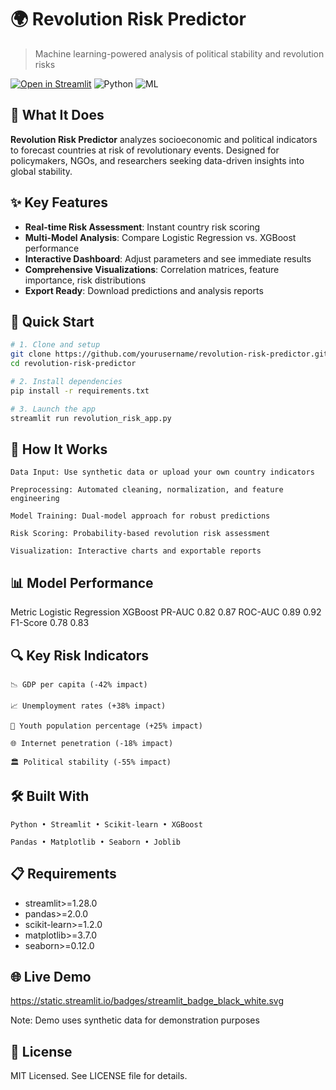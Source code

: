 # 🌍 Revolution Risk Predictor

> Machine learning-powered analysis of political stability and revolution risks

[![Open in Streamlit](https://static.streamlit.io/badges/streamlit_badge_black_white.svg)](https://your-app.streamlit.app/)
![Python](https://img.shields.io/badge/Python-3.8%2B-blue)
![ML](https://img.shields.io/badge/Machine-Learning-orange)

## 📖 What It Does

**Revolution Risk Predictor** analyzes socioeconomic and political indicators to forecast countries at risk of revolutionary events. Designed for policymakers, NGOs, and researchers seeking data-driven insights into global stability.

## ✨ Key Features

- **Real-time Risk Assessment**: Instant country risk scoring
- **Multi-Model Analysis**: Compare Logistic Regression vs. XGBoost performance
- **Interactive Dashboard**: Adjust parameters and see immediate results
- **Comprehensive Visualizations**: Correlation matrices, feature importance, risk distributions
- **Export Ready**: Download predictions and analysis reports

## 🚀 Quick Start

```bash
# 1. Clone and setup
git clone https://github.com/yourusername/revolution-risk-predictor.git
cd revolution-risk-predictor

# 2. Install dependencies
pip install -r requirements.txt

# 3. Launch the app
streamlit run revolution_risk_app.py
```

## 🎯 How It Works

    Data Input: Use synthetic data or upload your own country indicators

    Preprocessing: Automated cleaning, normalization, and feature engineering

    Model Training: Dual-model approach for robust predictions

    Risk Scoring: Probability-based revolution risk assessment

    Visualization: Interactive charts and exportable reports

## 📊 Model Performance

Metric Logistic Regression XGBoost
PR-AUC 0.82 0.87
ROC-AUC 0.89 0.92
F1-Score 0.78 0.83

## 🔍 Key Risk Indicators

    📉 GDP per capita (-42% impact)

    📈 Unemployment rates (+38% impact)

    👥 Youth population percentage (+25% impact)

    🌐 Internet penetration (-18% impact)

    🏛️ Political stability (-55% impact)

## 🛠️ Built With

    Python • Streamlit • Scikit-learn • XGBoost

    Pandas • Matplotlib • Seaborn • Joblib

## 📋 Requirements

- streamlit>=1.28.0
- pandas>=2.0.0
- scikit-learn>=1.2.0
- matplotlib>=3.7.0
- seaborn>=0.12.0

## 🌐 Live Demo

https://static.streamlit.io/badges/streamlit_badge_black_white.svg

Note: Demo uses synthetic data for demonstration purposes

## 📄 License

MIT Licensed. See LICENSE file for details.
